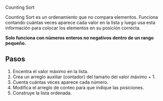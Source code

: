 Counting Sort


Counting Sort es un ordenamiento que no compara elementos. 
Funciona contando cuántas veces aparece cada valor en la lista 
y luego usa esta información para colocar los elementos en su posición correcta.

**Solo funciona con números enteros no negativos dentro de un rango pequeño.**

## Pasos
1. Encentra el valor máximo en la lista.
2. Crea un arreglo auxiliar (contador) del tamaño del valor máximo + 1.
3. Cuenta cuántas veces aparece cada número.
4. Modifica el arreglo de conteo para que indique las posiciones.
5. Construye la lista ordenada.
